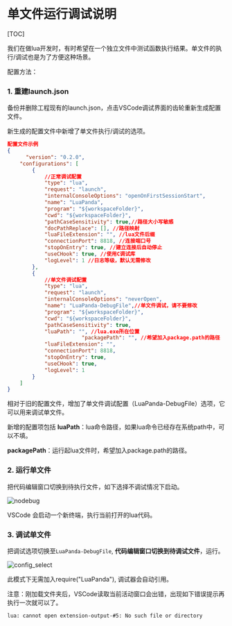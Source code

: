 # 单文件运行调试说明

[TOC]

我们在做lua开发时，有时希望在一个独立文件中测试函数执行结果。单文件的执行/调试也是为了方便这种场景。

配置方法：

### 1. 重建launch.json

备份并删除工程现有的launch.json，点击VSCode调试界面的齿轮重新生成配置文件。

新生成的配置文件中新增了单文件执行/调试的选项。

```json
配置文件示例
{
      "version": "0.2.0",
    "configurations": [
        {
            //正常调试配置
            "type": "lua",
            "request": "launch",
            "internalConsoleOptions": "openOnFirstSessionStart",
            "name": "LuaPanda",
            "program": "${workspaceFolder}",
            "cwd": "${workspaceFolder}",
            "pathCaseSensitivity": true,//路径大小写敏感
            "docPathReplace": [], //路径映射
            "luaFileExtension": "", //lua文件后缀
            "connectionPort": 8818, //连接端口号
            "stopOnEntry": true, //建立连接后自动停止
            "useCHook": true, //使用C调试库
            "logLevel": 1 //日志等级，默认无需修改
        },
        {
            //单文件调试配置
            "type": "lua",
            "request": "launch",
            "internalConsoleOptions": "neverOpen",
            "name": "LuaPanda-DebugFile",//单文件调试，请不要修改
            "program": "${workspaceFolder}",
            "cwd": "${workspaceFolder}",
            "pathCaseSensitivity": true,
            "luaPath": "", //lua.exe所在位置
						"packagePath": "", //希望加入package.path的路径
            "luaFileExtension": "",
            "connectionPort": 8818,
            "stopOnEntry": true,
            "useCHook": true,
            "logLevel": 1
        }
    ]
}
```



相对于旧的配置文件，增加了单文件调试配置（LuaPanda-DebugFile）选项，它可以用来调试单文件。

新增的配置项包括
**luaPath**：lua命令路径，如果lua命令已经存在系统path中，可以不填。

**packagePath**：运行起lua文件时，希望加入package.path的路径。



### 2. 运行单文件

把代码编辑窗口切换到待执行文件，如下选择不调试情况下启动。

![nodebug](../static/nodebug.png)

VSCode 会启动一个新终端，执行当前打开的lua代码。



### 3. 调试单文件

把调试选项切换至`LuaPanda-DebugFile`,  **代码编辑窗口切换到待调试文件**，运行。

![config_select](../static/config-select.png)

此模式下无需加入require("LuaPanda"), 调试器会自动引用。

注意：刚加载文件夹后，VSCode读取当前活动窗口会出错，出现如下错误提示再执行一次就可以了。
```
lua: cannot open extension-output-#5: No such file or directory
```
